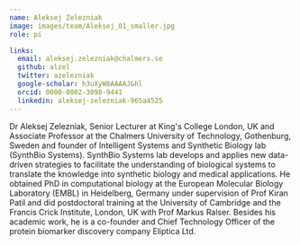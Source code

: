 ```yaml
---
name: Aleksej Zelezniak
image: images/team/Aleksej_01_smaller.jpg
role: pi

links:
  email: aleksej.zelezniak@chalmers.se
  github: alzel
  twitter: azelezniak
  google-scholar: h3uXyW8AAAAJ&hl
  orcid: 0000-0002-3098-9441
  linkedin: aleksej-zelezniak-965a4525
---
```


Dr Aleksej Zelezniak, Senior Lecturer at King's College London, UK and Associate Professor at the Chalmers University of Technology, Gothenburg, Sweden and founder of Intelligent Systems and Synthetic Biology lab (SynthBio Systems). SynthBio Systems lab develops and applies new data-driven strategies to facilitate the understanding of biological systems to translate the knowledge into synthetic biology and medical applications. He obtained PhD in computational biology at the European Molecular Biology Laboratory (EMBL) in Heidelberg, Germany under supervision of Prof Kiran Patil and did postdoctoral training at the University of Cambridge and the Francis Crick Institute, London, UK with Prof Markus Ralser. Besides his academic work, he is a co-founder and Chief Technology Officer of the protein biomarker discovery company Eliptica Ltd.